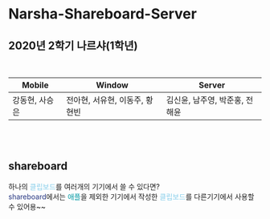 # Narsha-Shareboard-Server
## 2020년 2학기 나르샤(1학년)
<br>

Mobile | Window | Server
---- | ---- | ----
강동현, 사승은 | 전아현, 서유현, 이동주, 황현빈 | 김신윤, 남주영, 박준홍, 전해윤
<br>
<br>

## shareboard
하나의 <span style="color:skyblue">클립보드</span>를 여러개의 기기에서 쓸 수 있다면?<br>
<span style="color:#263681">shareboard</span>에서는 <span style="color:#0099a4">애플</span>을 제외한 기기에서 작성한 <span style="color:skyblue">클립보드</span>를 다른기기에서 사용할 수 있어용~~